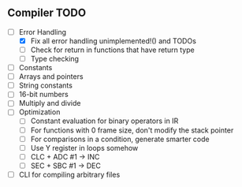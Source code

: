 Compiler TODO
-------------

- [ ] Error Handling
  - [X] Fix all error handling unimplemented!() and TODOs
  - [ ] Check for return in functions that have return type
  - [ ] Type checking
- [ ] Constants
- [ ] Arrays and pointers
- [ ] String constants
- [ ] 16-bit numbers
- [ ] Multiply and divide
- [ ] Optimization
  - [ ] Constant evaluation for binary operators in IR
  - [ ] For functions with 0 frame size, don't modify the stack pointer
  - [ ] For comparisons in a condition, generate smarter code
  - [ ] Use Y register in loops somehow
  - [ ] CLC + ADC #1 -> INC
  - [ ] SEC + SBC #1 -> DEC
- [ ] CLI for compiling arbitrary files
